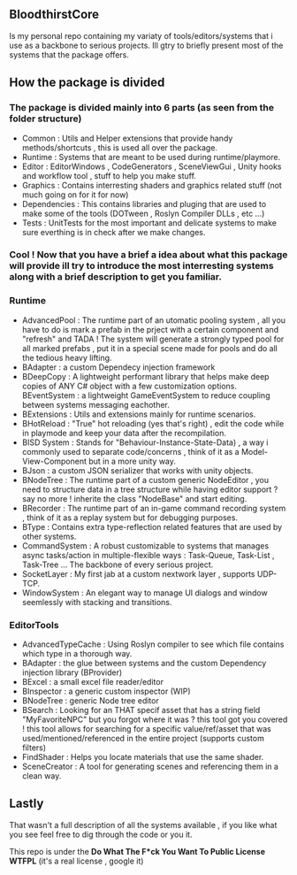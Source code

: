
## BloodthirstCore
Is my personal repo containing my variaty of tools/editors/systems that i use as a backbone to serious projects.
Ill gtry to briefly present most of the systems that the package offers.

## How the package is divided
### The package is divided mainly into 6 parts (as seen from the folder structure)
* Common : Utils and Helper extensions that provide handy methods/shortcuts , this is used all over the package.
* Runtime : Systems that are meant to be used during runtime/playmore.
* Editor : EditorWindows , CodeGenerators , SceneViewGui , Unity hooks and workflow tool , stuff to help you make stuff.
* Graphics : Contains interresting shaders and graphics related stuff (not much going on for it for now)
* Dependencies : This contains libraries and pluging that are used to make some of the tools (DOTween , Roslyn Compiler DLLs , etc ...)
* Tests : UnitTests for the most important and delicate systems to make sure everthing is in check after we make changes.

### Cool ! Now that you have a brief a idea about what this package will provide ill try to introduce the most interresting systems along with a brief description to get you familiar.

### Runtime
* AdvancedPool : The runtime part of an utomatic pooling system , all you have to do is mark a prefab in the prject with a certain component and "refresh" and TADA ! 
The system will generate a strongly typed pool for all marked prefabs , put it in a special scene made for pools and do all the tedious heavy lifting.
* BAdapter : a custom Dependecy injection framework
* BDeepCopy : A lightweight performant library that helps make deep copies of ANY C# object with a few customization options.
BEventSystem : a lightweight GameEventSystem to reduce coupling between systems messaging eachother.
* BExtensions : Utils and extensions mainly for runtime scenarios.
* BHotReload : "True" hot reloading (yes that's right) , edit the code while in playmode and keep your data after the recompilation.
* BISD System : Stands for "Behaviour-Instance-State-Data) , a way i commonly used to separate code/concerns , think of it as a Model-View-Component but in a more unity way.
* BJson : a custom JSON serializer that works with unity objects.
* BNodeTree : The runtime part of a custom generic NodeEditor , you need to structure data in a tree structure while having editor support ? say no more ! inherite the class "NodeBase" and start editing.
* BRecorder : The runtime part of an in-game command recording system , think of it as a replay system but for debugging purposes.
* BType : Contains extra type-reflection related features that are used by other systems.
* CommandSystem : A robust customizable to systems that manages async tasks/action in multiple-flexible ways : Task-Queue, Task-List , Task-Tree ... The backbone of every serious project.
* SocketLayer : My first jab at a custom nextwork layer , supports UDP-TCP.
* WindowSystem : An elegant way to manage UI dialogs and window seemlessly with stacking and transitions.
### EditorTools
* AdvancedTypeCache : Using Roslyn compiler to see which file contains which type in a thorough way.
* BAdapter : the glue between systems and the custom Dependency injection library (BProvider)
* BExcel : a small excel file reader/editor
* BInspector : a generic custom inspector (WIP)
* BNodeTree : generic Node tree editor
* BSearch : Looking for an THAT specif asset that has a string field "MyFavoriteNPC" but you forgot where it was ? this tool got you covered ! this tool allows for searching for a specific value/ref/asset that was used/mentioned/referenced in the entire project (supports custom filters)
* FindShader : Helps you locate materials that use the same shader.
* SceneCreator : A tool for generating scenes and referencing them in a clean way.

## Lastly
That wasn't a full description of all the systems available , if you like what you see feel free to dig through the code or you it.

This repo is under the 	__Do What The F*ck You Want To Public License WTFPL__ (it's a real license , google it)
